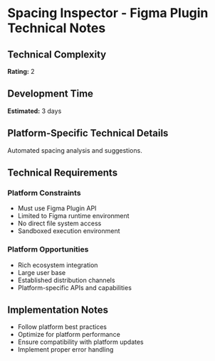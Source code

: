 # Spacing Inspector - Figma Plugin Technical Notes

## Technical Complexity
**Rating:** 2

## Development Time
**Estimated:** 3 days

## Platform-Specific Technical Details
Automated spacing analysis and suggestions.

## Technical Requirements

### Platform Constraints
- Must use Figma Plugin API
- Limited to Figma runtime environment
- No direct file system access
- Sandboxed execution environment

### Platform Opportunities
- Rich ecosystem integration
- Large user base
- Established distribution channels
- Platform-specific APIs and capabilities

## Implementation Notes
- Follow platform best practices
- Optimize for platform performance
- Ensure compatibility with platform updates
- Implement proper error handling
